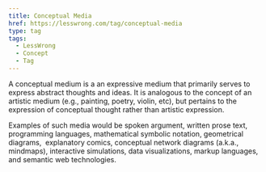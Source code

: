 ```yaml
---
title: Conceptual Media
href: https://lesswrong.com/tag/conceptual-media
type: tag
tags:
  - LessWrong
  - Concept
  - Tag
---
```


A conceptual medium is a an expressive medium that primarily serves to express abstract thoughts and ideas. It is analogous to the concept of an artistic medium (e.g., painting, poetry, violin, etc), but pertains to the expression of conceptual thought rather than artistic expression.

Examples of such media would be spoken argument, written prose text, programming languages, mathematical symbolic notation, geometrical diagrams,  explanatory comics, conceptual network diagrams (a.k.a., mindmaps), interactive simulations, data visualizations, markup languages, and semantic web technologies.